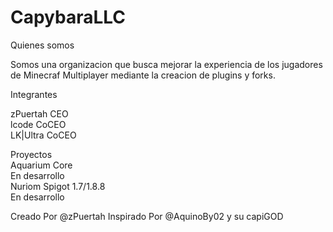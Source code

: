 # CapybaraLLC
Quienes somos

Somos una organizacion que busca mejorar la experiencia de los jugadores de Minecraf Multiplayer
mediante la creacion de plugins y forks.

Integrantes

zPuertah CEO
<br>
lcode CoCEO
<br>
LK|Ultra CoCEO

Proyectos
<br>
Aquarium Core
<br>
En desarrollo
<br>
Nuriom Spigot 1.7/1.8.8
<br>
En desarrollo

Creado Por @zPuertah Inspirado Por @AquinoBy02 y su capiGOD
